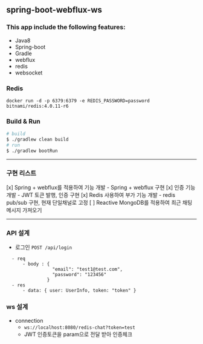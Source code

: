 ## spring-boot-webflux-ws

### This app include the following features:
- Java8
- Spring-boot
- Gradle
- webflux
- redis
- websocket

### Redis 
```
docker run -d -p 6379:6379 -e REDIS_PASSWORD=password bitnami/redis:4.0.11-r6
```

### Build & Run
```zsh
# build
$ ./gradlew clean build
# run
$ ./gradlew bootRun
```
            
---

### 구현 리스트
[x] Spring + webflux를 적용하여 기능 개발
    - Spring + webflux 구현
[x] 인증 기능 개발
    - JWT 토큰 발행, 인증 구현
[x] Redis 사용하여 부가 기능 개발
    - redis pub/sub 구현, 현재 단일채널로 고정
[ ] Reactive MongoDB를 적용하여 최근 채팅 메시지 가져오기

---


### API 설계
- 로그인 `POST /api/login`
```
  - req        
      - body : {
                 "email": "test1@test.com", 
                 "password": "123456" 
               }
  - res
      - data: { user: UserInfo, token: "token" }
```

### ws 설계
- connection
  - `ws://localhost:8080/redis-chat?token=test`
  - JWT 인증토큰을 param으로 전달 받아 인증체크